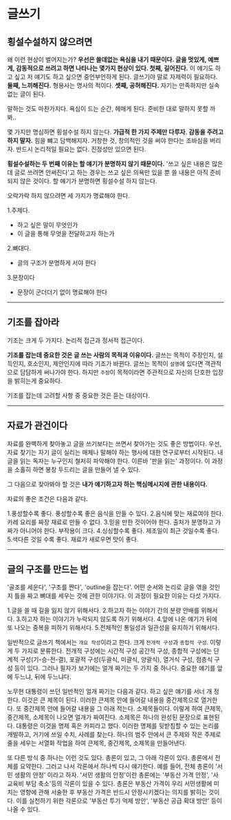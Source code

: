 # 글쓰기

## 횡설수설하지 않으려면

왜 이런 현상이 벌어지는가? **우선은 쓸데없는 욕심을 내기 때문이다. 글을 멋있게, 예쁘게, 감동적으로 쓰려고 하면 나타나는 몇가지 현상이 있다. 첫째, 길어진다.** 이 얘기도 하고 싶고 저 얘기도 하고 싶으면 중언부언하게 된다. 글쓰기야 말로 자제력이 필요하다. **둘째, 느끼해진다.** 형용사는 명사의 적이다. **셋째, 공허해진다.** 자기는 만족하지만 실속 없는 글이 된다.

말하는 것도 마찬가지다. 욕심이 드는 순간, 헤매게 된다. 준비한 대로 말하지 못할 까봐..

몇 가지만 명심하면 횡설수설 하지 않는다. **가급적 한 가지 주제만 다루자**. **감동을 주려고 하지 말자.** 힘을 뺴고 담백해지자. 거창한 것, 창의적인 것을 써야 한다는 조바심을 버리자. 반드시 논리적일 필요는 없다. 진정성만 있으면 된다. 

**횡설수설하는 두 번째 이유는 할 얘기가 분명하지 않기 때문이다.** '쓰고 싶은 내용은 많은데 글로 쓰려면 안써진다'고 하는 경우는 쓰고 싶은 의욕만 있을 뿐 쓸 내용은 아직 준비 되지 않은 것이다. 할 얘기가 분명하면 횡설수설 하지 않는다.

오락가락 하지 않으려면 세 가지가 명료해야 한다.

1.주제다.

- 하고 싶은 말이 무엇인가
- 이 글을 통해 무엇을 전달하고자 하는가

2.뼈대다.

- 글의 구조가 분명하게 서야 한다

3.문장이다

- 문장이 군더더기 없이 명료해야 한다

---

## 기조를 잡아라

기조는 크게 두 가지다. 논리적 접근과 정서적 접근이다.

**기조를 잡는데 중요한 것은 글 쓰는 사람의 목적과 이유이다.** 글쓰는 목적이 주장인지, 설득인지, 호소인지, 제안인지에 따라 기조가 바뀐다. 글쓰는 목적이 `설명`에 있다면 객관적으로 담담하게 써나가야 한다. 하지만 `주장`이 목적이라면 주관적으로 자신의 단호한 입장을 밝히는게 중요하다.

기조를 잡는데 고려할 사항 중 중요한 것은 듣는 대상이다.

---

## 자료가 관건이다

자료를 완벽하게 찾아놓고 글을 쓰기보다는 쓰면서 찾아가는 것도 좋은 방법이다. 우선, 자료 찾기는 자기 글이 실리는 매체나 말해야 하는 행사에 대한 연구로부터 시작된다. 내 글을 읽는 독자는 누구인지 철저히 파악해야 한다. 이른바 '판을 읽는' 과정이다. 이 과정을 소홀히 하면 봉창 두드리는 글을 만들어 낼 수 있다. 

그 다음으로 찾아봐야 할 것은 **내가 얘기하고자 하는 핵심메시지에 관한 내용이다.**

자료의 좋은 조건은 다음과 같다.

1.풍성할수록 좋다. 풍성할수록 좋은 음식을 만들 수 있다.
2.음식에 맞는 재료여야 한다. 카레 요리를 짜장 재료로 만들 수 없다.
3.믿을 만한 것이어야 한다. 출처가 분명하고 가짜가 아니어야 한다. 부작용이 크다.
4.싱싱할수록 좋다. 제조일이 최근 것일수록 좋다.
5.색다른 것일 수록 좋다. 재료가 새로우면 맛이 좋다.

---

## 글의 구조를 만드는 법

'골조를 세운다', '구조를 짠다', 'outline을 잡는다'. 어떤 순서와 논리로 글을 엮을 것인지 틀을 짜고 뼈대를 세우는 것에 관한 이야기다. 이 과정이 필요한 이유는 다섯 가지다.

1.글을 쓸 때 길을 잃지 않기 위해서다.
2.하고자 하는 이야기 간의 분량 안배를 위해서다.
3.하고자 하는 이야기가 누락되지 않도록 하기 위해서다.
4.앞에 나온 얘기가 뒤에 또 나오는 중복을 피하기 위해서다.
5.전체적인 통일성과 일관성을 유지하기 위해서다.

일반적으로 글쓰기 책에서는 `개요 작성`이라고 한다. 크게 `전개적 구성`과 `종합적 구성`. 이렇게 두 가지로 분류한다. 전개적 구성에는 시간적 구성 공간적 구성, 종합적 구성에는 단계적 구성(기-승-전-결), 포괄적 구성(두괄식, 미괄식, 양괄식), 열거식 구성, 점층식 구성 등이 있다. 그러나 필자가 보기에는 얼개 짜기는 두 가지 중 하나다. 중요한 얘기를 앞에 두느냐, 뒤에 두느냐다. 

노무현 대통령이 쓰던 일반적인 얼개 짜기는 다음과 같다. 하고 싶은 얘기를 서너 개 정한다. 이것은 큰 제목이 된다. 이러한 큰제목 안에 들어갈 내용을 중간제목으로 열거한다. 또 중간제목 안에 들어갈 내용을 그 아래 적는다. 소제목들이다. 이렇게 하여 큰제목, 중간제목, 소제목이 나오면 얼개가 짜여진다. 소제목은 하나의 완성된 문장으로 표현된다. 대통령은 이것을 명제 혹은 카피라고 했다. 이러한 명제를 뒷받침할 수 있는 논리를 개발하고, 거기에 쓰일 수치, 사례를 찾는다. 하나의 범주 안에서 큰 주제와 작은 주제로 줄을 세우는 서열화 작업을 하여 큰제목, 중간제목, 소제목을 만들어낸다. 

또 다른 방식 중 하나는 이런 것도 있다. 총론이 있고, 그 아래 각론이 있다. 총론에서 전체를 요약한다. 그러고 나서 각론에서 하나씩 다시 얘기한다. 예를 들어, 전체 총론이 '서민 생활의 안정' 이라고 하자. '서민 생활의 안정'이란 총론에는 '부동산 가격 안정', '사교육비 부담 축소'등의 각론이 있을 수 있다. 총론은 부동산 가격이 우리 서민생활에 미치는 영향에 관해 서술한 후 부동산 가격은 반드시 안정시키겠다는 의지를 밝히는 것이다. 이를 실천하기 위한 각론으로 '부동산 투기 억제 방안', '부동산 공급 확대 방안' 등이 나올 수 있다. 